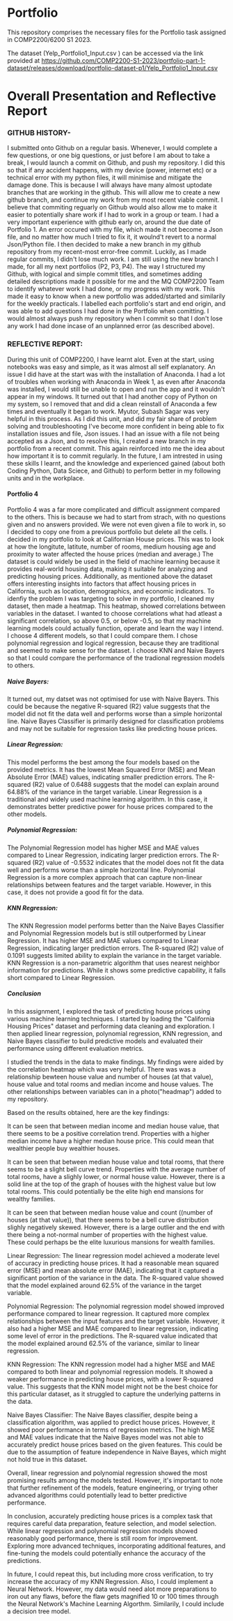 # Portfolio
This repository comprises the necessary files for the Portfolio task assigned in COMP2200/6200 S1 2023. 

The dataset (Yelp_Portfolio1_Input.csv
) can be accessed via the link provided at https://github.com/COMP2200-S1-2023/portfolio-part-1-dataset/releases/download/portfolio-dataset-p1/Yelp_Portfolio1_Input.csv

# Overall Presentation and Reflective Report

### GITHUB HISTORY-

I submitted onto Github on a regular basis. Whenever, I would complete a few questions, or one big questions, or just before I am about to take a break, I would launch a commit on Github, and push my repository. I did this so that if any accident happens, with my device (power, internet etc) or a technical error with my python files, it will minimise and mitigate the damage done. This is because I will always have many almost uptodate branches that are working in the github. This will allow me to create a new github branch, and continue my work from my most recent viable commit. I believe that commiting reguarly on Github would also allow me to make it easier to potentially share work if I had to work in a group or team.
I had a very important experience with github early on, around the due date of Portfolio 1. An error occured with my file, which made it not become a Json file, and no matter how much I tried to fix it, it woulnd't revert to a normal Json/Python file. I then decided to make a new branch in my github repository from my recent-most error-free commit. Luckily, as I made regular commits, I didn't lose much work. I am still using the new branch I made, for all my next portfolios (P2, P3, P4).
The way I structured my Github, with logical and simple commit titles, and sometimes adding detailed descriptions made it possible for me and the MQ COMP2200 Team to identify whatever work I had done, or my progress with my work. This made it easy to know when a new portfolio was added/started and similarily for the weekly practicals. I labelled each portfolio's start and end origin, and was able to add questions I had done in the Portfolio when comitting. I would almost always push my repository when I commit so that I don't lose any work I had done incase of an unplanned error (as described above).

### REFLECTIVE REPORT:

During this unit of COMP2200, I have learnt alot. Even at the start, using notebooks was easy and simple, as it was almost all self explanatory. An issue I did have at the start was with the installation of Anaconda. I had a lot of troubles when working with Anaconda in Week 1, as even after Anaconda was installed, I would still be unable to open and run the app and it wouldn't appear in my windows. It turned out that I had another copy of Python on my system, so I removed that and did a clean reinstall of Anaconda a few times and eventually it began to work. Myutor, Subash Sagar was very helpful in this process. As I did this unit, and did my fair share of problem solving and troubleshooting I've become more confident in being able to fix installation issues and file, Json issues. I had an issue with a file not being accepted as a Json, and to resolve this, I created a new branch in my portfolio from a recent commit. This again reinforced into me the idea about how important it is to commit regularly. In the future, I am intrested in using these skills I learnt, and the knowledge and experienced gained (about both Coding Python, Data Sciece, and Github) to perform better in my following units and in the workplace. 

#### Portfolio 4

Portfolio 4 was a far more complicated and difficult assignment compared to the others. This is because we had to start from strach, with no questions given and no answers provided. We were not even given a file to work in, so I decided to copy one from a previous portfolio but delete all the cells.
I decided in my portfolio to look at Californian House prices. This was to look at how the longitute, latitute, number of rooms, medium housing age and proximity to water affected the house prices (median and average.) The dataset is could widely be used in the field of machine learning because it provides real-world housing data, making it suitable for analyzing and predicting housing prices. Additionally, as mentioned above the dataset offers interesting insights into factors that affect housing prices in California, such as location, demographics, and economic indicators.
To idenfiy the problem I was targeting to solve in my portfolio, I cleaned my dataset, then made a heatmap. This heatmap, showed correlations between variables in the dataset. I wanted to choose correlations what had atleast a significant correlation, so above 0.5, or below -0.5, so that my machine learning models could actually function, operate and learn the way I intend.
I choose 4 different models, so that I could compare them. I chose polynomial regression and logical regression, because they are traditional and seemed to make sense for the dataset. I choose KNN and Naive Bayers so that I could compare the performance of the tradional regression models to others.

##### Naive Bayers:
It turned out, my datset was not optimised for use with Naive Bayers. This could be because the negative R-squared (R2) value suggests that the model did not fit the data well and performs worse than a simple horizontal line. Naive Bayes Classifier is primarily designed for classification problems and may not be suitable for regression tasks like predicting house prices. 

##### Linear Regression:
This model performs the best among the four models based on the provided metrics. It has the lowest Mean Squared Error (MSE) and Mean Absolute Error (MAE) values, indicating smaller prediction errors. The R-squared (R2) value of 0.6488 suggests that the model can explain around 64.88% of the variance in the target variable. Linear Regression is a traditional and widely used machine learning algorithm. In this case, it demonstrates better predictive power for house prices compared to the other models.

##### Polynomial Regression:
The Polynomial Regression model has higher MSE and MAE values compared to Linear Regression, indicating larger prediction errors. The R-squared (R2) value of -0.5532 indicates that the model does not fit the data well and performs worse than a simple horizontal line. Polynomial Regression is a more complex approach that can capture non-linear relationships between features and the target variable. However, in this case, it does not provide a good fit for the data.

##### KNN Regression:
The KNN Regression model performs better than the Naive Bayes Classifier and Polynomial Regression models but is still outperformed by Linear Regression. It has higher MSE and MAE values compared to Linear Regression, indicating larger prediction errors. The R-squared (R2) value of 0.1091 suggests limited ability to explain the variance in the target variable. KNN Regression is a non-parametric algorithm that uses nearest neighbor information for predictions. While it shows some predictive capability, it falls short compared to Linear Regression.


##### Conclusion
In this assignment, I explored the task of predicting house prices using various machine learning techniques. I started by loading the "California Housing Prices" dataset and performing data cleaning and exploration. I then applied linear regression, polynomial regression, KNN regression, and Naive Bayes classifier to build predictive models and evaluated their performance using different evaluation metrics.

I studied the trends in the data to make findings. My findings were aided by the correlation heatmap which was very helpful. There was was a relationship bewteen house value and number of houses (at that value), house value and total rooms and median income and house values. The other relationships between variables can in a photo("headmap") added to my repository.

Based on the results obtained, here are the key findings:

It can be seen that between median income and median house value, that there seems to be a positive correlation trend. Properties with a higher median income have a higher median house price. This could mean that wealthier people buy wealthier houses.

It can be seen that between median house value and total rooms, that there seems to be a slight bell curve trend. Properties with the average number of total rooms, have a slighly lower, or normal house value. However, there is a solid line at the top of the graph of houses with the highest value but low total rooms. This could potentially be the elite high end mansions for wealthy families.

It can be seen that between median house value and count ((number of houses (at that value)), that there seems to be a bell curve distribution slighly negatively skewed. However, there is a large outlier and the end with there being a not-normal number of properties with the highest value. These could perhaps be the elite luxurious mansions for wealth families.

Linear Regression: The linear regression model achieved a moderate level of accuracy in predicting house prices. It had a reasonable mean squared error (MSE) and mean absolute error (MAE), indicating that it captured a significant portion of the variance in the data. The R-squared value showed that the model explained around 62.5% of the variance in the target variable.

Polynomial Regression: The polynomial regression model showed improved performance compared to linear regression. It captured more complex relationships between the input features and the target variable. However, it also had a higher MSE and MAE compared to linear regression, indicating some level of error in the predictions. The R-squared value indicated that the model explained around 62.5% of the variance, similar to linear regression.

KNN Regression: The KNN regression model had a higher MSE and MAE compared to both linear and polynomial regression models. It showed a weaker performance in predicting house prices, with a lower R-squared value. This suggests that the KNN model might not be the best choice for this particular dataset, as it struggled to capture the underlying patterns in the data.

Naive Bayes Classifier: The Naive Bayes classifier, despite being a classification algorithm, was applied to predict house prices. However, it showed poor performance in terms of regression metrics. The high MSE and MAE values indicate that the Naive Bayes model was not able to accurately predict house prices based on the given features. This could be due to the assumption of feature independence in Naive Bayes, which might not hold true in this dataset.

Overall, linear regression and polynomial regression showed the most promising results among the models tested. However, it's important to note that further refinement of the models, feature engineering, or trying other advanced algorithms could potentially lead to better predictive performance.

In conclusion, accurately predicting house prices is a complex task that requires careful data preparation, feature selection, and model selection. While linear regression and polynomial regression models showed reasonably good performance, there is still room for improvement. Exploring more advanced techniques, incorporating additional features, and fine-tuning the models could potentially enhance the accuracy of the predictions.

In future, I could repeat this, but including more cross verification, to try increase the accuracy of my KNN Regression. Also, I could implement a Neural Network. However, my data would need alot more preparations to iron out any flaws, before the flaw gets magnified 10 or 100 times through the Neural Network's Machine Learning Algorthm. Similarily, I could include a decision tree model.
